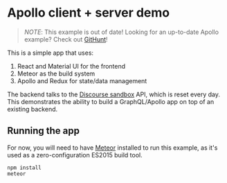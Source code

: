 # Apollo client + server demo

> *NOTE*: This example is out of date!
> Looking for an up-to-date Apollo example? Check out [GitHunt](https://github.com/apollostack/GitHunt)!

This is a simple app that uses:

1. React and Material UI for the frontend
2. Meteor as the build system
3. Apollo and Redux for state/data management

The backend talks to the [Discourse sandbox](http://try.discourse.org/) API, which is reset every day. This demonstrates the ability to build a GraphQL/Apollo app on top of an existing backend.

## Running the app

For now, you will need to have [Meteor](https://www.meteor.com/) installed to run this example, as it's used as a zero-configuration ES2015 build tool.

```
npm install
meteor
```
